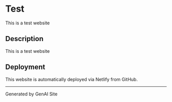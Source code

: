 # Test

This is a test website 

## Description
This is a test website 

## Deployment
This website is automatically deployed via Netlify from GitHub.

---
Generated by GenAI Site

